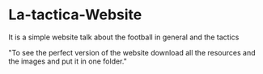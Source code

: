 # La-tactica-Website
It is a simple website talk about the football in general and the tactics 

"To see the perfect version of the website download all the resources and the images and put it in one folder."
